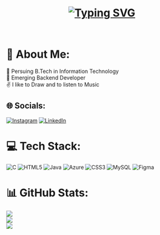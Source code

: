 <h1 align="center">
 <a href="https://git.io/typing-svg"><img src="https://readme-typing-svg.herokuapp.com?font=Fira+Code&pause=1000&random=false&width=435&lines=Annyeong!+🦋+Myself+Dhanusree!;" alt="Typing SVG" /></a>


</h1><br>


# 💫 About Me:
📖 Persuing B.Tech in Information Technology<br>🔭 Emerging Backend Developer<br>✌️ I like to Draw and to listen to Music


## 🌐 Socials:
[![Instagram](https://img.shields.io/badge/Instagram-%23E4405F.svg?logo=Instagram&logoColor=white)](https://instagram.com/dhanusree_3105) [![LinkedIn](https://img.shields.io/badge/LinkedIn-%230077B5.svg?logo=linkedin&logoColor=white)](https://linkedin.com/in/dhanusreea) 

# 💻 Tech Stack:
![C](https://img.shields.io/badge/c-%2300599C.svg?style=for-the-badge&logo=c&logoColor=white) ![HTML5](https://img.shields.io/badge/html5-%23E34F26.svg?style=for-the-badge&logo=html5&logoColor=white) ![Java](https://img.shields.io/badge/java-%23ED8B00.svg?style=for-the-badge&logo=openjdk&logoColor=white) ![Azure](https://img.shields.io/badge/azure-%230072C6.svg?style=for-the-badge&logo=microsoftazure&logoColor=white) ![CSS3](https://img.shields.io/badge/css3-%231572B6.svg?style=for-the-badge&logo=css3&logoColor=white) ![MySQL](https://img.shields.io/badge/mysql-%2300000f.svg?style=for-the-badge&logo=mysql&logoColor=white) ![Figma](https://img.shields.io/badge/figma-%23F24E1E.svg?style=for-the-badge&logo=figma&logoColor=white)
# 📊 GitHub Stats:
![](https://github-readme-stats.vercel.app/api?username=dhanusree1807&theme=dark&hide_border=false&include_all_commits=true&count_private=false)<br/>
![](https://github-readme-streak-stats.herokuapp.com/?user=dhanusree1807&theme=dark&hide_border=false)<br/>
![](https://github-readme-stats.vercel.app/api/top-langs/?username=dhanusree1807&theme=dark&hide_border=false&include_all_commits=true&count_private=false&layout=compact)
